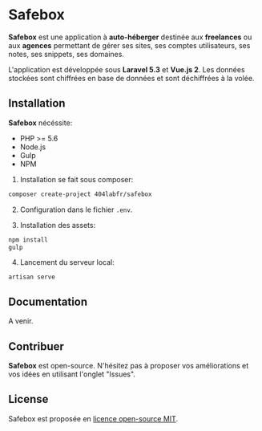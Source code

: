 # Safebox

**Safebox** est une application à **auto-héberger** destinée aux **freelances** ou aux **agences** permettant de gérer ses sites, ses comptes utilisateurs, 
ses notes, ses snippets, ses domaines.

L'application est développée sous **Laravel 5.3** et **Vue.js 2**. Les données stockées sont chiffrées en base de données et sont déchiffrées à la volée.

## Installation

**Safebox** nécéssite:
- PHP >= 5.6
- Node.js
- Gulp
- NPM

1. Installation se fait sous composer:
```bash
composer create-project 404labfr/safebox
```

2. Configuration dans le fichier `.env`.

3. Installation des assets:
```bash
npm install
gulp
```

4. Lancement du serveur local:
```
artisan serve
```

## Documentation

A venir.

## Contribuer

**Safebox** est open-source. N'hésitez pas à proposer vos améliorations et vos idées en utilisant l'onglet "Issues".

## License

Safebox est proposée en [licence open-source MIT](http://opensource.org/licenses/MIT).
